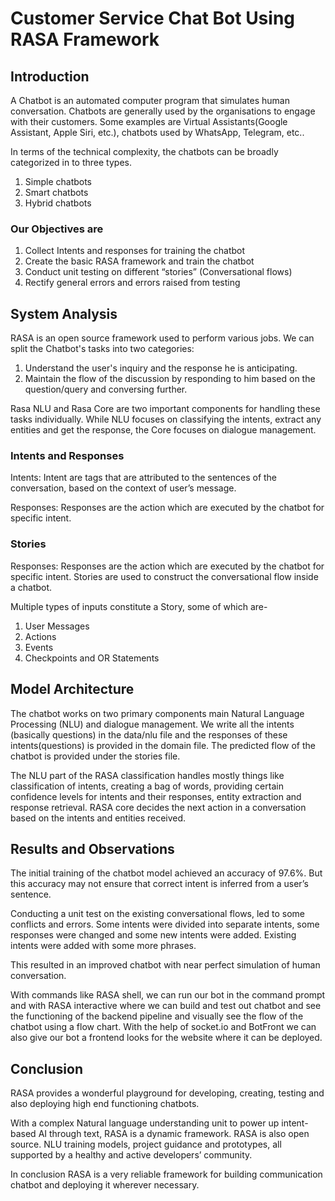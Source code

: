 # Customer Service Chat Bot Using RASA Framework

## Introduction
A Chatbot is an automated computer program that simulates human conversation.
Chatbots are generally used by the organisations to engage with their customers.
Some examples are Virtual Assistants(Google Assistant, Apple Siri, etc.), chatbots used by WhatsApp, Telegram, etc..

In terms of the technical complexity, the chatbots can be broadly categorized in to three types. 
1) Simple chatbots
2) Smart chatbots 
3) Hybrid chatbots 

### Our Objectives are
1)  Collect Intents and responses for training the chatbot 
2) Create the basic RASA framework and train the chatbot 
3) Conduct unit testing on different “stories” (Conversational flows) 
4) Rectify general errors and errors raised from testing 

## System Analysis
RASA is an open source framework used to perform various jobs.
We can split the Chatbot's tasks into two categories: 
1. Understand the user's inquiry and the response he is anticipating.  
2. Maintain the flow of the discussion by responding to him based on the question/query and conversing further.

Rasa NLU and Rasa Core are two important components for handling these tasks individually. While NLU focuses on classifying the intents, extract any entities and get the response, the Core focuses on dialogue management.

### Intents and Responses

Intents: Intent are tags that are attributed to the sentences of the conversation, based on the context of user’s message.

Responses: Responses are the action which are executed by the chatbot for specific intent. 

### Stories
Responses: 
Responses are the action which are executed by the chatbot for specific intent.
Stories are used to construct the conversational flow inside a chatbot.

Multiple types of inputs constitute a Story, some of which are- 
1) User Messages
2) Actions
3) Events
4) Checkpoints and OR Statements

## Model Architecture
The chatbot works on two primary components main Natural Language Processing (NLU) and dialogue management. 
We write all the intents (basically questions) in the data/nlu file and the responses of these intents(questions) is provided in the domain file.
The predicted flow of the chatbot is provided under the stories file.

The NLU part of the RASA classification handles mostly things like classification of intents, creating a bag of words, providing certain confidence levels for intents and their responses, entity extraction and response retrieval.
RASA core decides the next action in a conversation based on the intents and entities received.

## Results and Observations
The initial training of the chatbot model achieved an accuracy of 97.6%.
But this accuracy may not ensure that correct intent is inferred from a user’s sentence.

Conducting a unit test on the existing conversational flows, led to some conflicts and errors. Some intents were divided into separate intents, some responses were changed and some new intents were added. Existing intents were added with some more phrases.  

This resulted in an improved chatbot with near perfect simulation of human conversation.

With commands like RASA shell, we can run our bot in the command prompt and with RASA interactive where we can build and test out chatbot and see the functioning of the backend pipeline and visually see the flow of the chatbot using a flow chart. 
With the help of socket.io and BotFront we can also give our bot a frontend looks for the website where it can be deployed.

## Conclusion
RASA provides a wonderful playground for developing, creating, testing and also deploying high end functioning chatbots. 

With a complex Natural language understanding unit to power up intent-based AI through text, RASA is a dynamic framework.  RASA is also open source. NLU training models, project guidance and prototypes, all supported by a healthy and active developers’ community. 

In conclusion RASA is a very reliable framework for building communication chatbot and deploying it wherever necessary.
